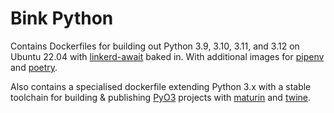 # Bink Python

Contains Dockerfiles for building out Python 3.9, 3.10, 3.11, and 3.12 on Ubuntu 22.04 with [linkerd-await](https://github.com/linkerd/linkerd-await) baked in. With additional images for [pipenv](https://github.com/pypa/pipenv) and [poetry](https://github.com/python-poetry/poetry).

Also contains a specialised dockerfile extending Python 3.x with a stable toolchain for building & publishing [PyO3](https://github.com/PyO3/pyo3) projects with [maturin](https://github.com/PyO3/maturin) and [twine](https://github.com/pypa/twine).
